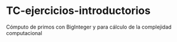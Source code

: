 # TC-ejercicios-introductorios
Cómputo de primos con BigInteger y para cálculo de la complejidad computacional
